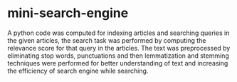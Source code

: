 # mini-search-engine
A python code was computed for indexing articles and searching queries in the given articles, the search task was performed by computing the relevance score for that query in the articles. 
The text was preprocessed by eliminating stop words, punctuations and then lemmatization and stemming techniques were performed for better understanding of text and increasing the efficiency of search engine while searching.
